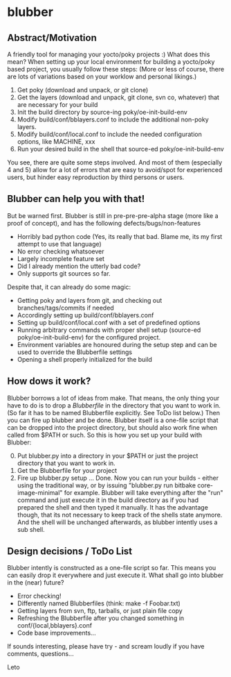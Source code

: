 blubber
=======

Abstract/Motivation
-------------------

A friendly tool for managing your yocto/poky projects :)
What does this mean? When setting up your local environment for building a yocto/poky based project, you usually follow these steps:
(More or less of course, there are lots of variations based on your worklow and personal likings.)

1. Get poky (download and unpack, or git clone)
2. Get the layers (download and unpack, git clone, svn co, whatever) that are necessary for your build
3. Init the build directory by source-ing poky/oe-init-build-env
4. Modify build/conf/bblayers.conf to include the additional non-poky layers.
5. Modify build/conf/local.conf to include the needed configuration options, like MACHINE, xxx
6. Run your desired build in the shell that source-ed poky/oe-init-build-env

You see, there are quite some steps involved. And most of them (especially 4 and 5) allow for a lot of errors that are easy to avoid/spot for experienced users, but hinder easy reproduction by third persons or users.

Blubber can help you with that!
-------------------------------

But be warned first. Blubber is still in pre-pre-pre-alpha stage (more like a proof of concept), and has the following defects/bugs/non-features
- Horribly bad python code (Yes, its really that bad. Blame me, its my first attempt to use that language)
- No error checking whatsoever
- Largely incomplete feature set
- Did I already mention the utterly bad code?
- Only supports git sources so far.

Despite that, it can already do some magic:
- Getting poky and layers from git, and checking out branches/tags/commits if needed
- Accordingly setting up build/conf/bblayers.conf
- Setting up build/conf/local.conf with a set of predefined options
- Running arbitrary commands with proper shell setup (source-ed poky/oe-init-build-env) for the configured project.
- Environment variables are honoured during the setup step and can be used to override the Blubberfile settings
- Opening a shell properly initialized for the build

How dows it work?
-----------------

Blubber borrows a lot of ideas from make. That means, the only thing your have to do is to drop a _Blubberfile_ in the directory that you want to work in. (So far it has to be named Blubberfile explicitly. See ToDo list below.) Then you can fire up blubber and be done. Blubber itself is a one-file script that can be dropped into the project directory, but should also work fine when called from $PATH or such. So this is how you set up your build with Blubber:

0. Put blubber.py into a directory in your $PATH or just the project directory that you want to work in.
1. Get the Blubberfile for your project
2. Fire up blubber.py setup
... Done. Now you can run your builds - either using the traditional way, or by issuing "blubber.py run bitbake core-image-minimal" for example. Blubber will take everything after the "run" command and just execute it in the build directory as if you had prepared the shell and then typed it manually. It has the advantage though, that its not necessary to keep track of the shells state anymore. And the shell will be unchanged afterwards, as blubber intently uses a sub shell.

Design decisions / ToDo List
----------------------------

Blubber intently is constructed as a one-file script so far. This means you can easily drop it everywhere and just execute it.
What shall go into blubber in the (near) future?
- Error checking!
- Differently named Blubberfiles (think: make -f Foobar.txt)
- Getting layers from svn, ftp, tarballs, or just plain file copy
- Refreshing the Blubberfile after you changed something in conf/{local,bblayers}.conf
- Code base improvements...

If sounds interesting, please have try - and scream loudly if you have comments, questions...

Leto
